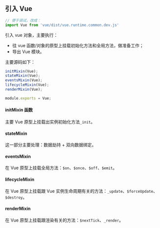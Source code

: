 ## 引入 Vue

```js
// 便于调试，改成：
import Vue from 'vue/dist/vue.runtime.common.dev.js'
```

引入 vue 对象，主要执行：

- 往 vue 函数/对象的原型上挂载初始化方法和全局方法，做准备工作；
- 导出 Vue 模块。

主要源码如下：

```js
initMixin(Vue);
stateMixin(Vue);
eventsMixin(Vue);
lifecycleMixin(Vue);
renderMixin(Vue);

module.exports = Vue;
```

#### initMixin 函数

主要 Vue 原型上挂载出实例初始化方法`_init`。

#### stateMixin

这一部分主要处理：数据劫持 + 双向数据绑定。

#### eventsMixin

在 Vue 原型上挂载全局方法：`$on`、`$once`、`$off`、`$emit`。

#### lifecycleMixin

在 Vue 原型上挂载跟 Vue 实例生命周期有关的方法：`_update`、`$forceUpdate`、`$destroy`。

#### renderMixin

在 Vue 原型上挂载跟渲染有关的方法：`$nextTick`、`_render`。